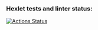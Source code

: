 ### Hexlet tests and linter status:
[![Actions Status](https://github.com/RoninSK8/layout-designer-project-lvl3/workflows/hexlet-check/badge.svg)](https://github.com/RoninSK8/layout-designer-project-lvl3/actions)